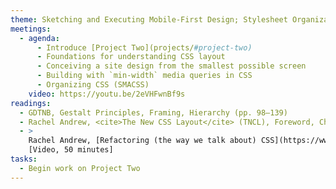 ```yaml
---
theme: Sketching and Executing Mobile-First Design; Stylesheet Organization
meetings:
  - agenda:
      - Introduce [Project Two](projects/#project-two)
      - Foundations for understanding CSS layout
      - Conceiving a site design from the smallest possible screen
      - Building with `min-width` media queries in CSS
      - Organizing CSS (SMACSS)
    video: https://youtu.be/2eVHFwnBf9s
readings:
  - GDTNB, Gestalt Principles, Framing, Hierarchy (pp. 98–139)
  - Rachel Andrew, <cite>The New CSS Layout</cite> (TNCL), Foreword, Ch. 1–3
  - >
    Rachel Andrew, [Refactoring (the way we talk about) CSS](https://www.youtube.com/watch?v=tqYWDGzhZKM)
    [Video, 50 minutes]
tasks:
  - Begin work on Project Two
---
```

